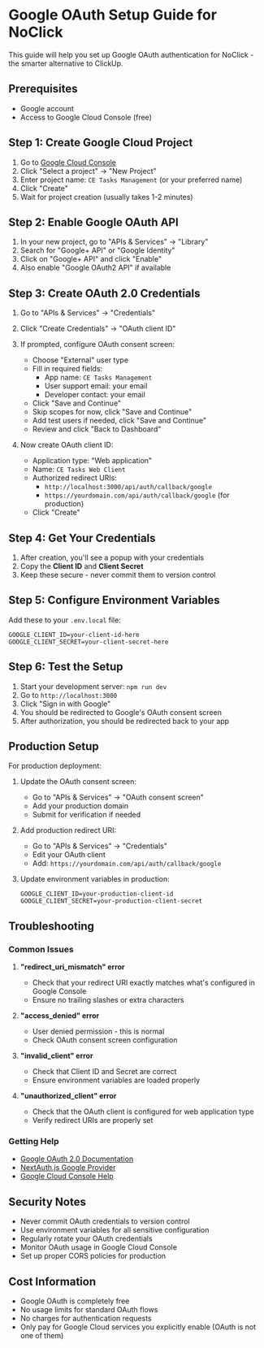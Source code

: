 # Google OAuth Setup Guide for NoClick

This guide will help you set up Google OAuth authentication for NoClick - the smarter alternative to ClickUp.

## Prerequisites

- Google account
- Access to Google Cloud Console (free)

## Step 1: Create Google Cloud Project

1. Go to [Google Cloud Console](https://console.cloud.google.com/)
2. Click "Select a project" → "New Project"
3. Enter project name: `CE Tasks Management` (or your preferred name)
4. Click "Create"
5. Wait for project creation (usually takes 1-2 minutes)

## Step 2: Enable Google OAuth API

1. In your new project, go to "APIs & Services" → "Library"
2. Search for "Google+ API" or "Google Identity"
3. Click on "Google+ API" and click "Enable"
4. Also enable "Google OAuth2 API" if available

## Step 3: Create OAuth 2.0 Credentials

1. Go to "APIs & Services" → "Credentials"
2. Click "Create Credentials" → "OAuth client ID"
3. If prompted, configure OAuth consent screen:
   - Choose "External" user type
   - Fill in required fields:
     - App name: `CE Tasks Management`
     - User support email: your email
     - Developer contact: your email
   - Click "Save and Continue"
   - Skip scopes for now, click "Save and Continue"
   - Add test users if needed, click "Save and Continue"
   - Review and click "Back to Dashboard"

4. Now create OAuth client ID:
   - Application type: "Web application"
   - Name: `CE Tasks Web Client`
   - Authorized redirect URIs:
     - `http://localhost:3000/api/auth/callback/google`
     - `https://yourdomain.com/api/auth/callback/google` (for production)
   - Click "Create"

## Step 4: Get Your Credentials

1. After creation, you'll see a popup with your credentials
2. Copy the **Client ID** and **Client Secret**
3. Keep these secure - never commit them to version control

## Step 5: Configure Environment Variables

Add these to your `.env.local` file:

```env
GOOGLE_CLIENT_ID=your-client-id-here
GOOGLE_CLIENT_SECRET=your-client-secret-here
```

## Step 6: Test the Setup

1. Start your development server: `npm run dev`
2. Go to `http://localhost:3000`
3. Click "Sign in with Google"
4. You should be redirected to Google's OAuth consent screen
5. After authorization, you should be redirected back to your app

## Production Setup

For production deployment:

1. Update the OAuth consent screen:
   - Go to "APIs & Services" → "OAuth consent screen"
   - Add your production domain
   - Submit for verification if needed

2. Add production redirect URI:
   - Go to "APIs & Services" → "Credentials"
   - Edit your OAuth client
   - Add: `https://yourdomain.com/api/auth/callback/google`

3. Update environment variables in production:
   ```env
   GOOGLE_CLIENT_ID=your-production-client-id
   GOOGLE_CLIENT_SECRET=your-production-client-secret
   ```

## Troubleshooting

### Common Issues

1. **"redirect_uri_mismatch" error**
   - Check that your redirect URI exactly matches what's configured in Google Console
   - Ensure no trailing slashes or extra characters

2. **"access_denied" error**
   - User denied permission - this is normal
   - Check OAuth consent screen configuration

3. **"invalid_client" error**
   - Check that Client ID and Secret are correct
   - Ensure environment variables are loaded properly

4. **"unauthorized_client" error**
   - Check that the OAuth client is configured for web application type
   - Verify redirect URIs are properly set

### Getting Help

- [Google OAuth 2.0 Documentation](https://developers.google.com/identity/protocols/oauth2)
- [NextAuth.js Google Provider](https://next-auth.js.org/providers/google)
- [Google Cloud Console Help](https://cloud.google.com/docs)

## Security Notes

- Never commit OAuth credentials to version control
- Use environment variables for all sensitive configuration
- Regularly rotate your OAuth credentials
- Monitor OAuth usage in Google Cloud Console
- Set up proper CORS policies for production

## Cost Information

- Google OAuth is completely free
- No usage limits for standard OAuth flows
- No charges for authentication requests
- Only pay for Google Cloud services you explicitly enable (OAuth is not one of them)
